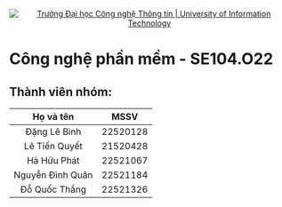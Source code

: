 <p align="center">
  <a href="https://www.uit.edu.vn/" title="Trường Đại học Công nghệ Thông tin" style="border: none;">
    <img src="https://i.imgur.com/WmMnSRt.png" alt="Trường Đại học Công nghệ Thông tin | University of Information Technology">
  </a>
</p>

# Công nghệ phần mềm - SE104.O22
## Thành viên nhóm: ##
|     Họ và tên     |    MSSV    |
| :---------------: | :--------: |
| Đặng Lê Bình    | 22520128   |
| Lê Tiến Quyết     | 21520428   |
| Hà Hữu Phát   | 22521067   |
| Nguyễn Đình Quân   | 22521184   |
| Đỗ Quốc Thắng     | 22521326  |
